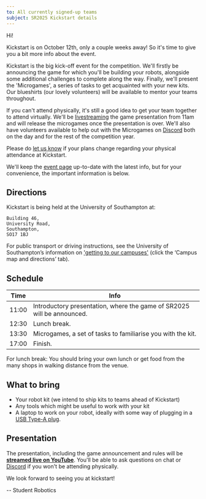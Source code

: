 ```yaml
---
to: All currently signed-up teams
subject: SR2025 Kickstart details
---
```


Hi!

Kickstart is on October 12th, only a couple weeks away! So it's time to give you a bit more info about the event.

Kickstart is the big kick-off event for the competition. We'll firstly be announcing the game for which you'll be building your robots, alongside some additional challenges to complete along the way. Finally, we'll present the 'Microgames', a series of tasks to get acquainted with your new kits. Our blueshirts (our lovely volunteers) will be available to mentor your teams throughout.

If you can't attend physically, it's still a good idea to get your team together to attend virtually. We'll be [livestreaming][livestream] the game presentation from 11am and will release the microgames once the presentation is over. We'll also have volunteers available to help out with the Microgames on [Discord][discord] both on the day and for the rest of the competition year.

Please do [let us know][teams-contact] if your plans change regarding your physical attendance at Kickstart.

We'll keep the [event page](https://studentrobotics.org/events/sr2025/kickstart/) up-to-date with the latest info, but for your convenience, the important information is below.

## Directions

Kickstart is being held at the University of Southampton at:

    Building 46,
    University Road,
    Southampton,
    SO17 1BJ

For public transport or driving instructions, see the University of Southampton’s information on ['getting to our campuses'](https://www.southampton.ac.uk/student-life/campuses/highfield) (click the ‘Campus map and directions’ tab).

## Schedule

| Time  | Info |
|-------|------|
| 11:00 | Introductory presentation, where the game of SR2025 will be announced. |
| 12:30 | Lunch break. |
| 13:30 | Microgames, a set of tasks to familiarise you with the kit. |
| 17:00 | Finish. |

For lunch break: You should bring your own lunch or get food from the many shops in walking distance from the venue.

## What to bring

* Your robot kit (we intend to ship kits to teams ahead of Kickstart)
* Any tools which might be useful to work with your kit
* A laptop to work on your robot, ideally with some way of plugging in a [USB Type-A plug](https://www.viewsonic.com/library/tech/usb-c-usb-b-and-usb-a-whats-the-difference/#USB_The_Basics).

## Presentation

The presentation, including the game announcement and rules will be **[streamed live on YouTube][livestream]**. You'll be able to ask questions on chat or [Discord][discord] if you won't be attending physically.

We look forward to seeing you at kickstart!

-- Student Robotics

[teams-contact]: mailto:teams@studentrobotics.org
[discord]: https://studentrobotics.org/docs/tutorials/discord
[livestream]: https://www.youtube.com/watch?v=waO2NASj1zs
